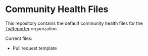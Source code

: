 # Community Health Files

This repository contains the default community health files for the [TwReporter](https://github.com/twreporter) organization.

Current files:

- Pull request template
